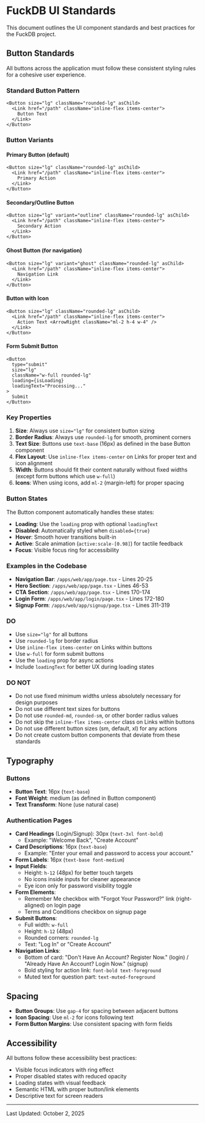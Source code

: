 # FuckDB UI Standards

This document outlines the UI component standards and best practices for the FuckDB project.

## Button Standards

All buttons across the application must follow these consistent styling rules for a cohesive user experience.

### Standard Button Pattern

```tsx
<Button size="lg" className="rounded-lg" asChild>
  <Link href="/path" className="inline-flex items-center">
    Button Text
  </Link>
</Button>
```

### Button Variants

#### Primary Button (default)
```tsx
<Button size="lg" className="rounded-lg" asChild>
  <Link href="/path" className="inline-flex items-center">
    Primary Action
  </Link>
</Button>
```

#### Secondary/Outline Button
```tsx
<Button size="lg" variant="outline" className="rounded-lg" asChild>
  <Link href="/path" className="inline-flex items-center">
    Secondary Action
  </Link>
</Button>
```

#### Ghost Button (for navigation)
```tsx
<Button size="lg" variant="ghost" className="rounded-lg" asChild>
  <Link href="/path" className="inline-flex items-center">
    Navigation Link
  </Link>
</Button>
```

#### Button with Icon
```tsx
<Button size="lg" className="rounded-lg" asChild>
  <Link href="/path" className="inline-flex items-center">
    Action Text <ArrowRight className="ml-2 h-4 w-4" />
  </Link>
</Button>
```

#### Form Submit Button
```tsx
<Button
  type="submit"
  size="lg"
  className="w-full rounded-lg"
  loading={isLoading}
  loadingText="Processing..."
>
  Submit
</Button>
```

### Key Properties

1. **Size**: Always use `size="lg"` for consistent button sizing
2. **Border Radius**: Always use `rounded-lg` for smooth, prominent corners
3. **Text Size**: Buttons use `text-base` (16px) as defined in the base Button component
4. **Flex Layout**: Use `inline-flex items-center` on Links for proper text and icon alignment
5. **Width**: Buttons should fit their content naturally without fixed widths (except form buttons which use `w-full`)
6. **Icons**: When using icons, add `ml-2` (margin-left) for proper spacing

### Button States

The Button component automatically handles these states:
- **Loading**: Use the `loading` prop with optional `loadingText`
- **Disabled**: Automatically styled when `disabled={true}`
- **Hover**: Smooth hover transitions built-in
- **Active**: Scale animation (`active:scale-[0.98]`) for tactile feedback
- **Focus**: Visible focus ring for accessibility

### Examples in the Codebase

- **Navigation Bar**: `/apps/web/app/page.tsx` - Lines 20-25
- **Hero Section**: `/apps/web/app/page.tsx` - Lines 46-53
- **CTA Section**: `/apps/web/app/page.tsx` - Lines 170-174
- **Login Form**: `/apps/web/app/login/page.tsx` - Lines 172-180
- **Signup Form**: `/apps/web/app/signup/page.tsx` - Lines 311-319

### DO

- Use `size="lg"` for all buttons
- Use `rounded-lg` for border radius
- Use `inline-flex items-center` on Links within buttons
- Use `w-full` for form submit buttons
- Use the `loading` prop for async actions
- Include `loadingText` for better UX during loading states

### DO NOT

- Do not use fixed minimum widths unless absolutely necessary for design purposes
- Do not use different text sizes for buttons
- Do not use `rounded-md`, `rounded-sm`, or other border radius values
- Do not skip the `inline-flex items-center` class on Links within buttons
- Do not use different button sizes (sm, default, xl) for any actions
- Do not create custom button components that deviate from these standards

## Typography

### Buttons
- **Button Text**: 16px (`text-base`)
- **Font Weight**: medium (as defined in Button component)
- **Text Transform**: None (use natural case)

### Authentication Pages
- **Card Headings** (Login/Signup): 30px (`text-3xl font-bold`)
  - Example: "Welcome Back", "Create Account"
- **Card Descriptions**: 16px (`text-base`)
  - Example: "Enter your email and password to access your account."
- **Form Labels**: 16px (`text-base font-medium`)
- **Input Fields**: 
  - Height: `h-12` (48px) for better touch targets
  - No icons inside inputs for cleaner appearance
  - Eye icon only for password visibility toggle
- **Form Elements**:
  - Remember Me checkbox with "Forgot Your Password?" link (right-aligned) on login page
  - Terms and Conditions checkbox on signup page
- **Submit Buttons**:
  - Full width: `w-full`
  - Height: `h-12` (48px)
  - Rounded corners: `rounded-lg`
  - Text: "Log In" or "Create Account"
- **Navigation Links**:
  - Bottom of card: "Don't Have An Account? Register Now." (login) / "Already Have An Account? Login Now." (signup)
  - Bold styling for action link: `font-bold text-foreground`
  - Muted text for question part: `text-muted-foreground`

## Spacing

- **Button Groups**: Use `gap-4` for spacing between adjacent buttons
- **Icon Spacing**: Use `ml-2` for icons following text
- **Form Button Margins**: Use consistent spacing with form fields

## Accessibility

All buttons follow these accessibility best practices:
- Visible focus indicators with ring effect
- Proper disabled states with reduced opacity
- Loading states with visual feedback
- Semantic HTML with proper button/link elements
- Descriptive text for screen readers

---

Last Updated: October 2, 2025


